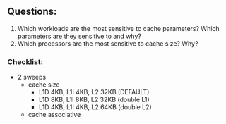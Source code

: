 ## Questions:

1. Which workloads are the most sensitive to cache parameters? Which parameters are they sensitive to and why?
2. Which processors are the most sensitive to cache size? Why?

### Checklist:

- 2 sweeps
  - cache size
    - L1D 4KB, L1I 4KB, L2 32KB (DEFAULT)
    - L1D 8KB, L1I 8KB, L2 32KB (double L1)
    - L1D 4KB, L1I 4KB, L2 64KB (double L2)
  - cache associative
